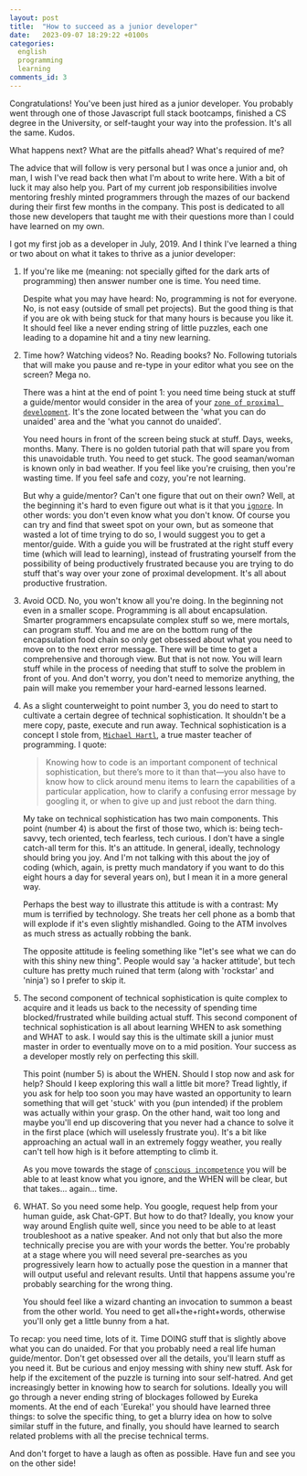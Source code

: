 ```yaml
---
layout: post
title:  "How to succeed as a junior developer"
date:   2023-09-07 18:29:22 +0100s
categories: 
  english
  programming
  learning
comments_id: 3
---
```


Congratulations! You've been just hired as a junior developer. You probably went through one of those Javascript full stack bootcamps, finished a CS degree in the University, or self-taught your way into the profession. It's all the same. Kudos. 

What happens next? What are the pitfalls ahead? What's required of me?

The advice that will follow is very personal but I was once a junior and, oh man, I wish I've read back then what I'm about to write here. With a bit of luck it may also help you. Part of my current job responsibilities involve mentoring freshly minted programmers through the mazes of our backend during their first few months in the company. This post is dedicated to all those new developers that taught me with their questions more than I could have learned on my own.

I got my first job as a developer in July, 2019. And I think I've learned a thing or two about on what it takes to thrive as a junior developer:

1. If you're like me (meaning: not specially gifted for the dark arts of programming) then answer number one is time. You need time. 

    Despite what you may have heard: No, programming is not for everyone. No, is not easy (outside of small pet projects). But the good thing is that if you are ok with being stuck for that many hours is because you like it. It should feel like a never ending string of little puzzles, each one leading to a dopamine hit and a tiny new learning.

2. Time how? Watching videos? No. Reading books? No. Following tutorials that will make you pause and re-type in your editor what you see on the screen? Mega no. 

    There was a hint at the end of point 1: you need time being stuck at stuff a guide/mentor would consider in the area of your [`zone of proximal development`][zone-of-proximal-development]. It's the zone located between the 'what you can do unaided' area and the 'what you cannot do unaided'. 

    You need hours in front of the screen being stuck at stuff. Days, weeks, months. Many. There is no golden tutorial path that will spare you from this unavoidable truth. You need to get stuck. The good seaman/woman is known only in bad weather. If you feel like you're cruising, then you're wasting time. If you feel safe and cozy, you're not learning.

    But why a guide/mentor? Can't one figure that out on their own? Well, at the beginning it's hard to even figure out what is it that you [`ignore`][four-stages-of-competence]. In other words: you don't even know what you don't know. Of course you can try and find that sweet spot on your own, but as someone that wasted a lot of time trying to do so, I would suggest you to get a mentor/guide. With a guide you will be frustrated at the right stuff every time (which will lead to learning), instead of frustrating yourself from the possibility of being productively frustrated because you are trying to do stuff that's way over your zone of proximal development. It's all about productive frustration.

3. Avoid OCD. No, you won't know all you're doing. In the beginning not even in a smaller scope. Programming is all about encapsulation. Smarter programmers encapsulate complex stuff so we, mere mortals, can program stuff. You and me are on the bottom rung of the encapsulation food chain so only get obsessed about what you need to move on to the next error message. There will be time to get a comprehensive and thorough view. But that is not now. You will learn stuff while in the process of needing that stuff to solve the problem in front of you. And don't worry, you don't need to memorize anything, the pain will make you remember your hard-earned lessons learned.

4. As a slight counterweight to point number 3, you do need to start to cultivate a certain degree of technical sophistication. It shouldn't be a mere copy, paste, execute and run away. Technical sophistication is a concept I stole from, [`Michael Hartl`][technical-sophistication], a true master teacher of programming. I quote:
    > Knowing how to code is an important component of technical sophistication, but there’s more to it than that—you also have to know how to click around menu items to learn the capabilities of a particular application, how to clarify a confusing error message by googling it, or when to give up and just reboot the darn thing.

    My take on technical sophistication has two main components. This point (number 4) is about the first of those two, which is: being tech-savvy, tech oriented, tech fearless, tech curious. I don't have a single catch-all term for this. It's an attitude. In general, ideally, technology should bring you joy. And I'm not talking with this about the joy of coding (which, again, is pretty much mandatory if you want to do this eight hours a day for several years on), but I mean it in a more general way.

    Perhaps the best way to illustrate this attitude is with a contrast: My mum is terrified by technology. She treats her cell phone as a bomb that will explode if it's even slightly mishandled. Going to the ATM involves as much stress as actually robbing the bank. 

    The opposite attitude is feeling something like "let's see what we can do with this shiny new thing". People would say 'a hacker attitude', but tech culture has pretty much ruined that term (along with 'rockstar' and 'ninja') so I prefer to skip it.

5. The second component of technical sophistication is quite complex to acquire and it leads us back to the necessity of spending time blocked/frustrated while building actual stuff. This second component of technical sophistication is all about learning WHEN to ask something and WHAT to ask. I would say this is the ultimate skill a junior must master in order to eventually move on to a mid position. Your success as a developer mostly rely on perfecting this skill.

    This point (number 5) is about the WHEN. Should I stop now and ask for help? Should I keep exploring this wall a little bit more? Tread lightly, if you ask for help too soon you may have wasted an opportunity to learn something that will get 'stuck' with you (pun intended) if the problem was actually within your grasp. On the other hand, wait too long and maybe you'll end up discovering that you never had a chance to solve it in the first place (which will uselessly frustrate you). It's a bit like approaching an actual wall in an extremely foggy weather, you really can't tell how high is it before attempting to climb it. 

    As you move towards the stage of [`conscious incompetence`][four-stages-of-competence] you will be able to at least know what you ignore, and the WHEN will be clear, but that takes... again... time.

6. WHAT. So you need some help. You google, request help from your human guide, ask Chat-GPT. But how to do that? Ideally, you know your way around English quite well, since you need to be able to at least troubleshoot as a native speaker. And not only that but also the more technically precise you are with your words the better. You're probably at a stage where you will need several pre-searches as you progressively learn how to actually pose the question in a manner that will output useful and relevant results. Until that happens assume you're probably searching for the wrong thing. 

    You should feel like a wizard chanting an invocation to summon a beast from the other world. You need to get all+the+right+words, otherwise you'll only get a little bunny from a hat.

To recap: you need time, lots of it. Time DOING stuff that is slightly above what you can do unaided. For that you probably need a real life human guide/mentor. Don't get obsessed over all the details, you'll learn stuff as you need it. But be curious and enjoy messing with shiny new stuff. Ask for help if the excitement of the puzzle is turning into sour self-hatred. And get increasingly better in knowing how to search for solutions. Ideally you will go through a never ending string of blockages followed by Eureka moments. At the end of each 'Eureka!' you should have learned three things: to solve the specific thing, to get a blurry idea on how to solve similar stuff in the future, and finally, you should have learned to search related problems with all the precise technical terms.

And don't forget to have a laugh as often as possible. Have fun and see you on the other side!

[zone-of-proximal-development]: https://en.wikipedia.org/wiki/Zone_of_proximal_development
[four-stages-of-competence]: https://en.wikipedia.org/wiki/Four_stages_of_competence
[technical-sophistication]: https://www.railstutorial.org/book